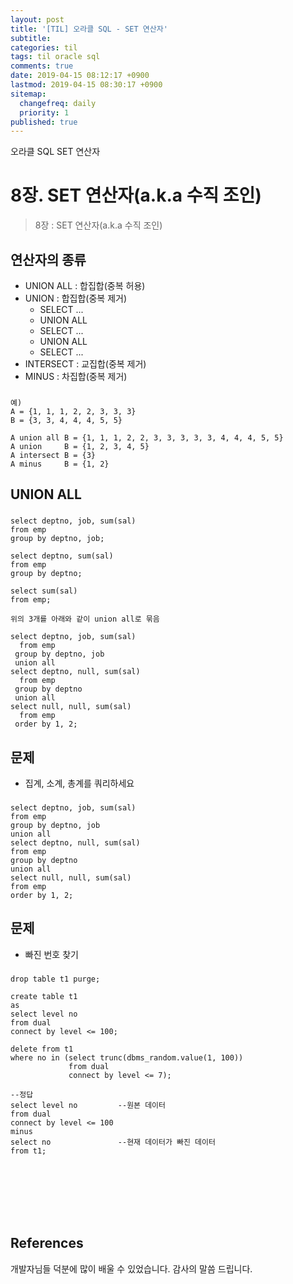 ```yaml
---
layout: post
title: '[TIL] 오라클 SQL - SET 연산자'
subtitle: 
categories: til
tags: til oracle sql
comments: true
date: 2019-04-15 08:12:17 +0900
lastmod: 2019-04-15 08:30:17 +0900
sitemap:
  changefreq: daily
  priority: 1
published: true
---
```


오라클 SQL SET 연산자<br />

# 8장. SET 연산자(a.k.a 수직 조인)
> 8장 : SET 연산자(a.k.a 수직 조인)<br>

## 연산자의 종류
* UNION ALL : 합집합(중복 허용)
* UNION     : 합집합(중복 제거)
  - SELECT ...
  - UNION ALL
  - SELECT ...
  - UNION ALL
  - SELECT ...
* INTERSECT : 교집합(중복 제거)
* MINUS     : 차집합(중복 제거)
###
    예)
    A = {1, 1, 1, 2, 2, 3, 3, 3}
    B = {3, 3, 4, 4, 4, 5, 5}
    
    A union all B = {1, 1, 1, 2, 2, 3, 3, 3, 3, 3, 4, 4, 4, 5, 5}
    A union     B = {1, 2, 3, 4, 5}
    A intersect B = {3}
    A minus     B = {1, 2}
    
## UNION ALL
###
    select deptno, job, sum(sal)
    from emp
    group by deptno, job;
    
    select deptno, sum(sal)
    from emp
    group by deptno;
    
    select sum(sal)
    from emp;
    
    위의 3개를 아래와 같이 union all로 묶음
    
    select deptno, job, sum(sal)
      from emp
     group by deptno, job
     union all
    select deptno, null, sum(sal)
      from emp
     group by deptno
     union all
    select null, null, sum(sal)
      from emp
     order by 1, 2;

## 문제
* 집계, 소계, 총계를 쿼리하세요
###
    select deptno, job, sum(sal)
    from emp
    group by deptno, job
    union all
    select deptno, null, sum(sal)
    from emp
    group by deptno
    union all
    select null, null, sum(sal)
    from emp
    order by 1, 2;

## 문제
* 빠진 번호 찾기
###
    drop table t1 purge;

    create table t1
    as
    select level no
    from dual
    connect by level <= 100;

    delete from t1
    where no in (select trunc(dbms_random.value(1, 100)) 
                 from dual
                 connect by level <= 7);

    --정답 
    select level no         --원본 데이터
    from dual
    connect by level <= 100
    minus
    select no               --현재 데이터가 빠진 데이터
    from t1;






<br>
<br>
<br>
<br>
<br>

## References
개발자님들 덕분에 많이 배울 수 있었습니다. 감사의 말씀 드립니다.<br/>